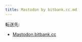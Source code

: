 ```yaml
---
title: Mastodon by bitbank.cc.md
---
```

<div>

転送先:

-   [Mastodon.bitbank.cc](/Mastodon.bitbank.cc "Mastodon.bitbank.cc")

</div>

<div>

</div>
